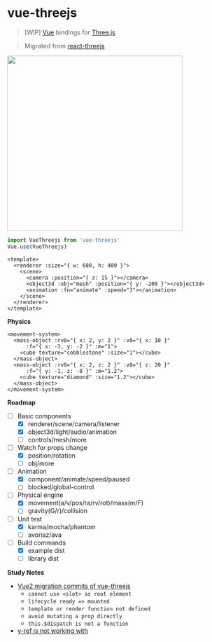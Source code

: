 # vue-threejs

> \[WIP\] [Vue][vue] bindings for [Three.js][threejs]

> Migrated from [react-threejs](https://github.com/fritx/react-threejs)

<img width="400" src="https://github.com/fritx/react-threejs/raw/dev/debugging.jpg">

```js
import VueThreejs from 'vue-threejs'
Vue.use(VueThreejs)
```

```vue
<template>
  <renderer :size="{ w: 600, h: 400 }">
    <scene>
      <camera :position="{ z: 15 }"></camera>
      <object3d :obj="mesh" :position="{ y: -200 }"></object3d>
      <animation :fn="animate" :speed="3"></animation>
    </scene>
  </renderer>
</template>
```

**Physics**

```vue
<movement-system>
  <mass-object :rv0="{ x: 2, y: 2 }" :v0="{ x: 10 }"
      :f="{ x: -3, y: -2 }" :m="1">
    <cube texture="cobblestone" :size="1"></cube>
  </mass-object>
  <mass-object :rv0="{ x: 2, z: 2 }" :v0="{ z: 20 }"
      :f="{ y: -1, z: -8 }" :m="1.2">
    <cube texture="diamond" :size="1.2"></cube>
  </mass-object>
</movement-system>
```

**Roadmap**

- [ ] Basic components
  - [x] renderer/scene/camera/listener
  - [x] object3d/light/audio/animation
  - [ ] controls/mesh/more
- [ ] Watch for props change
  - [x] position/rotation
  - [ ] obj/more
- [ ] Animation
  - [x] component/animate/speed/paused
  - [ ] blocked/global-control
- [ ] Physical engine
  - [x] movement(a/v/pos/ra/rv/rot)/mass(m/F)
  - [ ] gravity(G/r)/collision
- [ ] Unit test
  - [x] karma/mocha/phantom
  - [ ] avoriaz/ava
- [ ] Build commands
  - [x] example dist
  - [ ] library dist

**Study Notes**

- [Vue2 migration commits of vue-threejs](https://github.com/fritx/vue-threejs/commits/vue2)
  - `cannot use <slot> as root element`
  - `lifecycle ready => mounted`
  - `template or render function not defined`
  - `avoid mutating a prop directly`
  - `this.$dispatch is not a function`
- [v-ref is not working with <template> element](https://github.com/vuejs/vue/issues/681#issuecomment-75802646)
- [Can I use a compoent inherit other compoent?](https://github.com/vuejs/Discussion/issues/354#issuecomment-133019536)

[react-threejs]: https://github.com/fritx/react-threejs
[threejs]: https://github.com/mrdoob/three.js
[vue]: https://github.com/vuejs/vue
